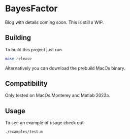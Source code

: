 # BayesFactor

Blog with details coming soon. This is still a WIP.

## Building

To build this project just run

```bash
make release
```

Alternatively you can download the prebuild MacOs binary. 

## Compatibility

Only tested on MacOs Monterey and Matlab 2022a.

## Usage

To see an example of usage check out

`./examples/test.m`
